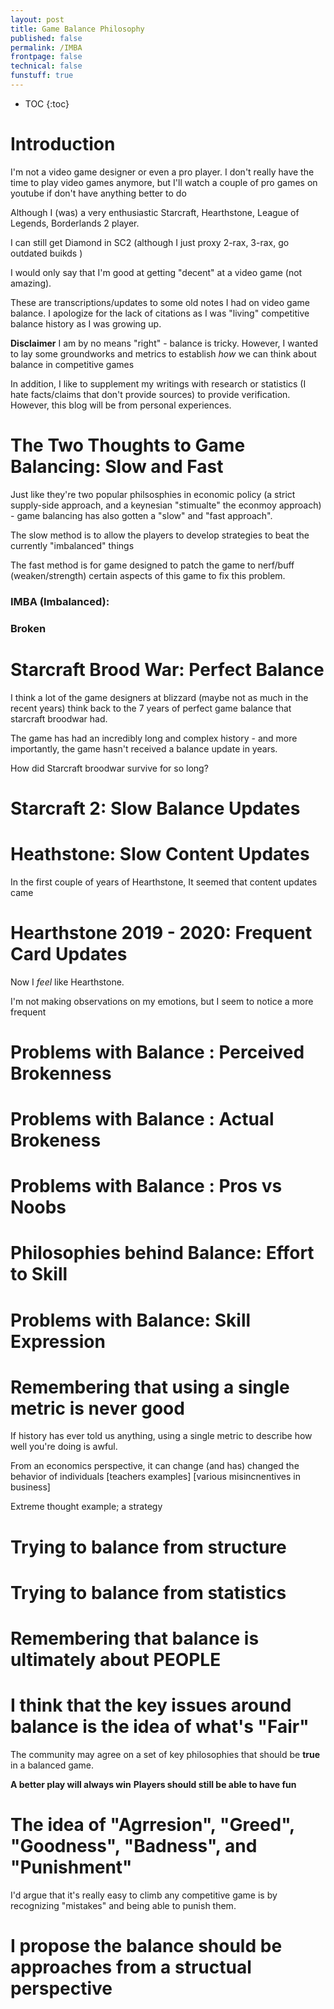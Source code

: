 ```yaml
---
layout: post
title: Game Balance Philosophy
published: false
permalink: /IMBA
frontpage: false
technical: false
funstuff: true
---
```


* TOC
{:toc}

# Introduction

I'm not a video game designer or even a pro player. I don't really have the time to play video games anymore, but I'll watch a couple of pro games on youtube if don't have anything better to do

Although I (was) a very enthusiastic Starcraft, Hearthstone, League of Legends, Borderlands 2 player. 

I can still get Diamond in SC2 (although I just proxy 2-rax, 3-rax, go outdated buikds )

I would only say that I'm good at getting "decent" at a video game (not amazing).

These are transcriptions/updates to some old notes I had on video game balance. I apologize for the lack of citations as I was "living" competitive balance history as I was growing up.


**Disclaimer**
I am by no means "right" - balance is tricky. However, I wanted to lay some groundworks and metrics to establish *how* we can think about balance in competitive games

In addition, I like to supplement my writings with research or statistics (I hate facts/claims that don't provide sources) to provide verification. However, this blog will be from personal experiences. 

# The Two Thoughts to Game Balancing: Slow and Fast

Just like they're two popular philsosphies in economic policy (a strict supply-side approach, and a keynesian "stimualte" the econmoy approach) - game balancing has also gotten a "slow" and "fast approach".

The slow method is to allow the players to develop strategies to beat the currently "imbalanced" things

The fast method is for game designed to patch the game to nerf/buff (weaken/strength) certain aspects of this game to fix this problem.

### IMBA (Imbalanced):


### Broken

# Starcraft Brood War: Perfect Balance

I think a lot of the game designers at blizzard (maybe not as much in the recent years) think back to the 7 years of perfect game balance that starcraft broodwar had.

The game has had an incredibly long and complex history - and more importantly, the game hasn't received a balance update in years.

How did Starcraft broodwar survive for so long?


# Starcraft 2: Slow Balance Updates


# Heathstone: Slow Content Updates

In the first couple of years of Hearthstone, It seemed that content updates came 

# Hearthstone 2019 - 2020: Frequent Card Updates

Now I *feel* like Hearthstone.

I'm not making observations on my emotions, but I seem to notice a more frequent 

# Problems with Balance : Perceived Brokenness

# Problems with Balance : Actual Brokeness

# Problems with Balance : Pros vs Noobs

# Philosophies behind Balance: Effort to Skill

# Problems with Balance: Skill Expression


# Remembering that using a single metric is never good

If history has ever told us anything, using a single metric to describe how well you're doing is awful. 

From an economics perspective, it can change (and has) changed the behavior of individuals [teachers examples]
[various misincnentives in business]

Extreme thought example; a strategy 

# Trying to balance from structure

# Trying to balance from statistics

# Remembering that balance is ultimately about PEOPLE

# I think that the key issues around balance is the idea of what's "Fair"
The community may agree on a set of key philosophies that should be **true** in a balanced game.

**A better play will always win**
**Players should still be able to have fun**


# The idea of "Agrresion", "Greed", "Goodness", "Badness", and "Punishment"

I'd argue that it's really easy to climb any competitive game is by recognizing "mistakes" and being able to punish them.


# I propose the balance should be approaches from a structual perspective

